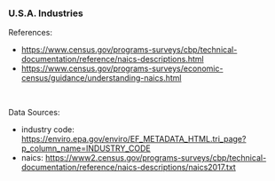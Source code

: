 ### U.S.A. Industries

References:

* https://www.census.gov/programs-surveys/cbp/technical-documentation/reference/naics-descriptions.html
* https://www.census.gov/programs-surveys/economic-census/guidance/understanding-naics.html

<br>

Data Sources:

* industry code: https://enviro.epa.gov/enviro/EF_METADATA_HTML.tri_page?p_column_name=INDUSTRY_CODE
* naics: https://www2.census.gov/programs-surveys/cbp/technical-documentation/reference/naics-descriptions/naics2017.txt
